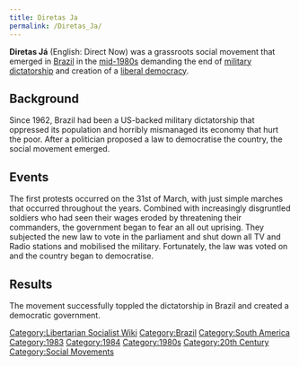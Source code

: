 ```yaml
---
title: Diretas Ja
permalink: /Diretas_Ja/
---
```


**Diretas Já** (English: Direct Now) was a grassroots social movement
that emerged in [Brazil](Brazil.md "wikilink") in the
[mid-1980s](Timeline_of_Libertarian_Socialism_in_South_America.md "wikilink")
demanding the end of [military
dictatorship](military_Dictatorship_of_Brazil.md "wikilink") and creation
of a [liberal democracy](Representative_Democracy.md "wikilink").

## Background

Since 1962, Brazil had been a US-backed military dictatorship that
oppressed its population and horribly mismanaged its economy that hurt
the poor. After a politician proposed a law to democratise the country,
the social movement emerged.

## Events

The first protests occurred on the 31st of March, with just simple
marches that occurred throughout the years. Combined with increasingly
disgruntled soldiers who had seen their wages eroded by threatening
their commanders, the government began to fear an all out uprising. They
subjected the new law to vote in the parliament and shut down all TV and
Radio stations and mobilised the military. Fortunately, the law was
voted on and the country began to democratise.

## Results

The movement successfully toppled the dictatorship in Brazil and created
a democratic government.

[Category:Libertarian Socialist
Wiki](Category:Libertarian_Socialist_Wiki.md "wikilink")
[Category:Brazil](Category:Brazil.md "wikilink") [Category:South
America](Category:South_America.md "wikilink")
[Category:1983](Category:1983.md "wikilink")
[Category:1984](Category:1984.md "wikilink")
[Category:1980s](Category:1980s.md "wikilink") [Category:20th
Century](Category:20th_Century.md "wikilink") [Category:Social
Movements](Category:Social_Movements.md "wikilink")